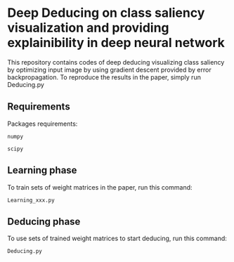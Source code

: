 # Deep Deducing on class saliency visualization and providing explainibility in deep neural network

This repository contains codes of deep deducing visualizing class saliency by optimizing input image by using gradient descent provided by error backpropagation.
To reproduce the results in the paper, simply run Deducing.py


## Requirements

Packages requirements:

```
numpy
```


```
scipy
```

## Learning phase
To train sets of weight matrices in the paper, run this command:

```
Learning_xxx.py            
```


## Deducing phase
To use sets of trained weight matrices to start deducing, run this command:

```
Deducing.py              
```

